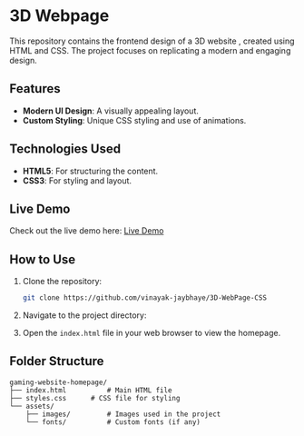 # 3D Webpage 

This repository contains the frontend design of a 3D website , created using HTML and CSS. The project focuses on replicating a modern and engaging design.

## Features

- **Modern UI Design**: A visually appealing layout.
- **Custom Styling**: Unique CSS styling and use of animations.

## Technologies Used

- **HTML5**: For structuring the content.
- **CSS3**: For styling and layout.

## Live Demo

Check out the live demo here: [Live Demo](#)  

## How to Use

1. Clone the repository:
   ```bash
   git clone https://github.com/vinayak-jaybhaye/3D-WebPage-CSS
   ```

2. Navigate to the project directory:

3. Open the `index.html` file in your web browser to view the homepage.

## Folder Structure

```
gaming-website-homepage/
├── index.html          # Main HTML file
├── styles.css      # CSS file for styling
└── assets/
    ├── images/         # Images used in the project
    └── fonts/          # Custom fonts (if any)
```
